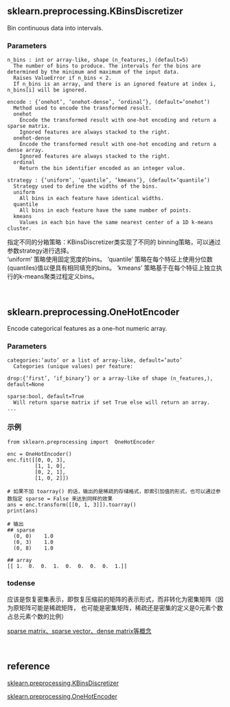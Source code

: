## sklearn.preprocessing.KBinsDiscretizer
Bin continuous data into intervals.

### Parameters
```
n_bins : int or array-like, shape (n_features,) (default=5)
  The number of bins to produce. The intervals for the bins are determined by the minimum and maximum of the input data.
  Raises ValueError if n_bins < 2.
  If n_bins is an array, and there is an ignored feature at index i, n_bins[i] will be ignored.

encode : {‘onehot’, ‘onehot-dense’, ‘ordinal’}, (default=’onehot’)
  Method used to encode the transformed result.
  onehot
    Encode the transformed result with one-hot encoding and return a sparse matrix. 
    Ignored features are always stacked to the right.
  onehot-dense
    Encode the transformed result with one-hot encoding and return a dense array. 
    Ignored features are always stacked to the right.
  ordinal
    Return the bin identifier encoded as an integer value.

strategy : {‘uniform’, ‘quantile’, ‘kmeans’}, (default=’quantile’)
  Strategy used to define the widths of the bins.
  uniform
    All bins in each feature have identical widths.
  quantile
    All bins in each feature have the same number of points.
  kmeans
    Values in each bin have the same nearest center of a 1D k-means cluster.
```
指定不同的分箱策略：KBinsDiscretizer类实现了不同的 binning策略，可以通过参数strategy进行选择。    
‘uniform’ 策略使用固定宽度的bins。 ‘quantile’ 策略在每个特征上使用分位数(quantiles)值以便具有相同填充的bins。 ‘kmeans’ 策略基于在每个特征上独立执行的k-means聚类过程定义bins。

&nbsp;
## sklearn.preprocessing.OneHotEncoder
Encode categorical features as a one-hot numeric array.
### Parameters
```
categories:‘auto’ or a list of array-like, default=’auto’
  Categories (unique values) per feature:

drop:{‘first’, ‘if_binary’} or a array-like of shape (n_features,), default=None

sparse:bool, default=True
  Will return sparse matrix if set True else will return an array.
...
```
### 示例
```
from sklearn.preprocessing import  OneHotEncoder

enc = OneHotEncoder()
enc.fit([[0, 0, 3],
         [1, 1, 0],
         [0, 2, 1],
         [1, 0, 2]])

# 如果不加 toarray() 的话，输出的是稀疏的存储格式，即索引加值的形式，也可以通过参数指定 sparse = False 来达到同样的效果
ans = enc.transform([[0, 1, 3]]).toarray()  
print(ans) 

# 输出 
## sparse
  (0, 0)	1.0
  (0, 3)	1.0
  (0, 8)	1.0

## array
[[ 1.  0.  0.  1.  0.  0.  0.  0.  1.]]
```
### todense 
应该是恢复密集表示，即恢复压缩前的矩阵的表示形式，而非转化为密集矩阵（因为原矩阵可能是稀疏矩阵，
也可能是密集矩阵，稀疏还是密集的定义是0元素个数占总元素个数的比例）

[sparse matrix、sparse vector、dense matrix等概念](https://github.com/RaisonHabi/machine-learning/blob/master/%E7%89%B9%E5%BE%81%E5%B7%A5%E7%A8%8B/%E6%95%B0%E6%8D%AE%E5%A4%84%E7%90%86/sparse%20matrix%E3%80%81sparse%20vector%E3%80%81dense%20matrix%E7%AD%89%E6%A6%82%E5%BF%B5.md)

&nbsp;
## reference
[sklearn.preprocessing.KBinsDiscretizer](https://www.studyai.cn/modules/generated/sklearn.preprocessing.KBinsDiscretizer.html#sklearn.preprocessing.KBinsDiscretizer)

[sklearn.preprocessing.OneHotEncoder](https://scikit-learn.org/stable/modules/generated/sklearn.preprocessing.OneHotEncoder.html)
